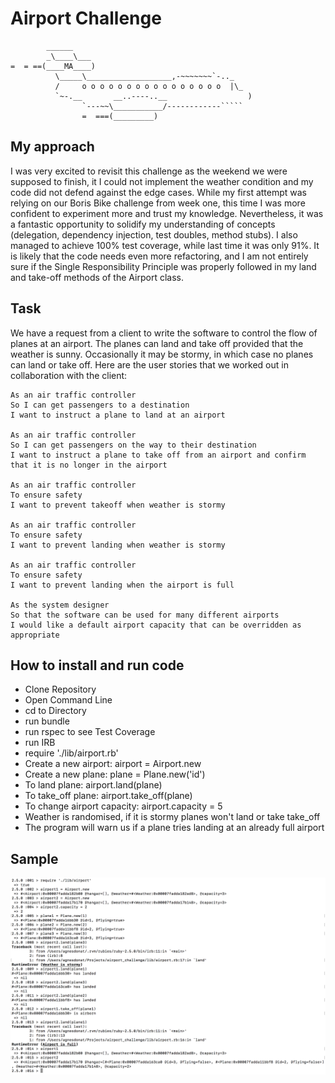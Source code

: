 Airport Challenge
=================

```
        ______
        _\____\___
=  = ==(____MA____)
          \_____\___________________,-~~~~~~~`-.._
          /     o o o o o o o o o o o o o o o o  |\_
          `~-.__       __..----..__                  )
                `---~~\___________/------------`````
                =  ===(_________)

```

My approach
---------
I was very excited to revisit this challenge as the weekend we were supposed to finish, it I could not implement the weather condition and my code did not defend against the edge cases. While my first attempt was relying on our Boris Bike challenge from week one, this time I was more confident to experiment more and trust my knowledge. Nevertheless, it was a fantastic opportunity to solidify my understanding of concepts (delegation, dependency injection, test doubles, method stubs). I also managed to achieve 100% test coverage, while last time it was only 91%.
It is likely that the code needs even more refactoring, and I am not entirely sure if the Single Responsibility Principle was properly followed in my land and take-off methods of the Airport class.

Task
-----
We have a request from a client to write the software to control the flow of planes at an airport. The planes can land and take off provided that the weather is sunny. Occasionally it may be stormy, in which case no planes can land or take off.  Here are the user stories that we worked out in collaboration with the client:

```
As an air traffic controller
So I can get passengers to a destination
I want to instruct a plane to land at an airport

As an air traffic controller
So I can get passengers on the way to their destination
I want to instruct a plane to take off from an airport and confirm that it is no longer in the airport

As an air traffic controller
To ensure safety
I want to prevent takeoff when weather is stormy

As an air traffic controller
To ensure safety
I want to prevent landing when weather is stormy

As an air traffic controller
To ensure safety
I want to prevent landing when the airport is full

As the system designer
So that the software can be used for many different airports
I would like a default airport capacity that can be overridden as appropriate
```
How to install and run code
-----
* Clone Repository
* Open Command Line
* cd to Directory
* run bundle
* run rspec to see Test Coverage
* run IRB
* require './lib/airport.rb'
* Create a new airport: airport = Airport.new
* Create a new plane: plane = Plane.new('id')
* To land plane: airport.land(plane)
* To take_off plane: airport.take_off(plane)
* To change airport capacity: airport.capacity = 5
* Weather is randomised, if it is stormy planes won't land or take take_off
* The program will warn us if a plane tries landing at an already full airport

Sample
-----
![Alt text](public/screen_shot.png)
